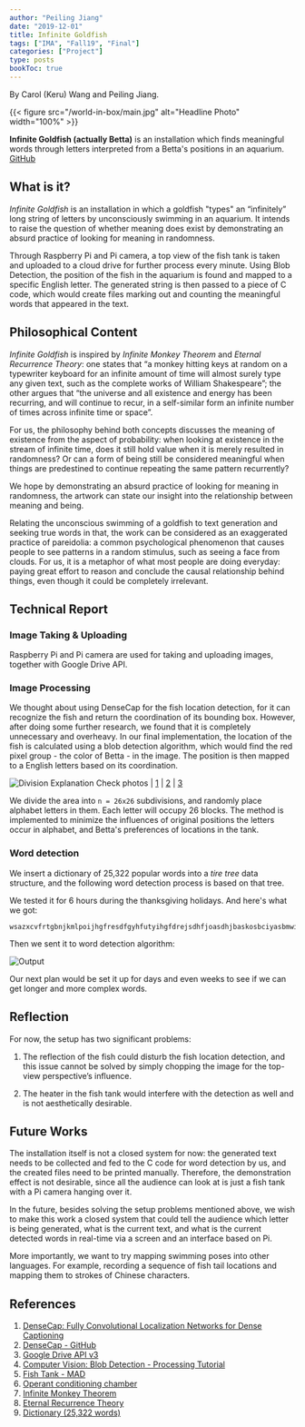 ```yaml
---
author: "Peiling Jiang"
date: "2019-12-01"
title: Infinite Goldfish
tags: ["IMA", "Fall19", "Final"]
categories: ["Project"]
type: posts
bookToc: true
---
```


By Carol (Keru) Wang and Peiling Jiang.

{{< figure src="/world-in-box/main.jpg" alt="Headline Photo" width="100%" >}}

**Infinite Goldfish (actually Betta)** is an installation which finds meaningful words through letters interpreted from a Betta's positions in an aquarium. [GitHub](https://github.com/peilingjiang/infinite-goldfish)

## What is it?

*Infinite Goldfish* is an installation in which a goldfish "types" an “infinitely” long string of letters by unconsciously swimming in an aquarium. It intends to raise the question of whether meaning does exist by demonstrating an absurd practice of looking for meaning in randomness.

Through Raspberry Pi and Pi camera, a top view of the fish tank is taken and uploaded to a cloud drive for further process every minute. Using Blob Detection, the position of the fish in the aquarium is found and mapped to a specific English letter. The generated string is then passed to a piece of C code, which would create files marking out and counting the meaningful words that appeared in the text.

## Philosophical Content

*Infinite Goldfish* is inspired by *Infinite Monkey Theorem* and *Eternal Recurrence Theory*: one states that “a monkey hitting keys at random on a typewriter keyboard for an infinite amount of time will almost surely type any given text, such as the complete works of William Shakespeare”; the other argues that “the universe and all existence and energy has been recurring, and will continue to recur, in a self-similar form an infinite number of times across infinite time or space”.

For us, the philosophy behind both concepts discusses the meaning of existence from the aspect of probability: when looking at existence in the stream of infinite time, does it still hold value when it is merely resulted in randomness? Or can a form of being still be considered meaningful when things are predestined to continue repeating the same pattern recurrently?

We hope by demonstrating an absurd practice of looking for meaning in randomness, the artwork can state our insight into the relationship between meaning and being.

Relating the unconscious swimming of a goldfish to text generation and seeking true words in that, the work can be considered as an exaggerated practice of pareidolia: a common psychological phenomenon that causes people to see patterns in a random stimulus, such as seeing a face from clouds. For us, it is a metaphor of what most people are doing everyday: paying great effort to reason and conclude the causal relationship behind things, even though it could be completely irrelevant.

## Technical Report

### Image Taking & Uploading

Raspberry Pi and Pi camera are used for taking and uploading images, together with Google Drive API.

### Image Processing

We thought about using DenseCap for the fish location detection, for it can recognize the fish and return the coordination of its bounding box. However, after doing some further research, we found that it is completely unnecessary and overheavy. In our final implementation, the location of the fish is calculated using a blob detection algorithm, which would find the red pixel group - the color of Betta - in the image. The position is then mapped to a English letters based on its coordination.

![Division Explanation](/world-in-box/division.png)
Check photos | [1](/world-in-box/division-01.png) | [2](/world-in-box/division-02.png) | [3](/world-in-box/division-03.png)

We divide the area into `n = 26x26` subdivisions, and randomly place alphabet letters in them. Each letter will occupy 26 blocks. The method is implemented to minimize the influences of original positions the letters occur in alphabet, and Betta's preferences of locations in the tank.

### Word detection

We insert a dictionary of 25,322 popular words into a *tire tree* data structure, and the following word detection process is based on that tree.

We tested it for 6 hours during the thanksgiving holidays. And here's what we got:

```
wsazxcvfrtgbnjkmlpoijhgfresdfgyhfutyihgfdrejsdhfjoasdhjbaskosbciyasbmwidtebbmsbchjsiuhakbcbashguycxhbshfckajjsbfhsgfjhsdnmwisoduhbdshjbhkabkjbdfshvsdfhjvshjfshjbdhfjbbhsjdvfgveshjfbhjsbdjhfvghsvhfjbsdhjbfhjdsbhjcbdshjvfghevsfhjbsdbhjbchdjsbvhjdfghvhsjebfhjdsbhjcdsvhjfvhjsevfdjsbhcjbsdhjbhjdsvfghsvhjfvhdjsbvhjdsvhgsdoiuencoapkwgduavqapdiewbjd
```

Then we sent it to word detection algorithm:

![Output](/world-in-box/output.png)

Our next plan would be set it up for days and even weeks to see if we can get longer and more complex words.

## Reflection

For now, the setup has two significant problems:

1. The reflection of the fish could disturb the fish location detection, and this issue cannot be solved by simply chopping the image for the top-view perspective’s influence.

2. The heater in the fish tank would interfere with the detection as well and is not aesthetically desirable.

## Future Works

The installation itself is not a closed system for now: the generated text needs to be collected and fed to the C code for word detection by us, and the created files need to be printed manually. Therefore, the demonstration effect is not desirable, since all the audience can look at is just a fish tank with a Pi camera hanging over it.

In the future, besides solving the setup problems mentioned above, we wish to make this work a closed system that could tell the audience which letter is being generated, what is the current text, and what is the current detected words in real-time via a screen and an interface based on Pi.

More importantly, we want to try mapping swimming poses into other languages. For example, recording a sequence of fish tail locations and mapping them to strokes of Chinese characters.

## References

1. [DenseCap: Fully Convolutional Localization Networks for Dense Captioning](https://cs.stanford.edu/people/karpathy/densecap/)
2. [DenseCap - GitHub](https://github.com/jcjohnson/densecap)
3. [Google Drive API v3](https://developers.google.com/drive/api/v3/about-sdk)
4. [Computer Vision: Blob Detection - Processing Tutorial](https://www.youtube.com/watch?v=ce-2l2wRqO8)
5. [Fish Tank - MAD](http://www.i-mad.com/post-art/fish-tank/)
6. [Operant conditioning chamber](https://en.wikipedia.org/wiki/Operant_conditioning_chamber)
7. [Infinite Monkey Theorem](https://en.wikipedia.org/wiki/Infinite_monkey_theorem)
8. [Eternal Recurrence Theory](https://en.wikipedia.org/wiki/Eternal_return)
9. [Dictionary (25,322 words)](https://github.com/dolph/dictionary)
